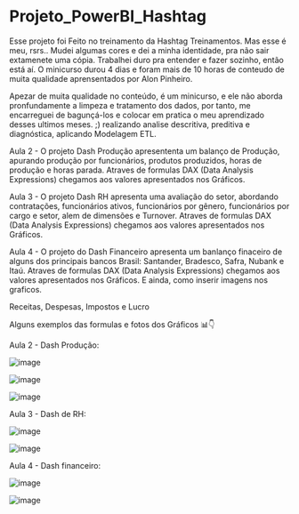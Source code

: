 # Projeto_PowerBI_Hashtag 

Esse projeto foi Feito no treinamento da Hashtag Treinamentos. Mas esse é meu, rsrs.. Mudei algumas cores e dei a minha identidade, pra não sair extamenete uma cópia. 
Trabalhei duro pra entender e fazer sozinho, então está aí.
O minicurso durou 4 dias e foram mais de 10 horas de conteudo de muita qualidade aprensentados por Alon Pinheiro.

Apezar de muita qualidade no conteúdo, é um minicurso, e ele não aborda pronfundamente a limpeza e tratamento dos dados, por tanto, me encarreguei de bagunçá-los e colocar em pratica o meu aprendizado desses ultimos meses. ;)
realizando analise descritiva, preditiva e diagnóstica, aplicando Modelagem ETL.

Aula 2 - O projeto Dash Produção apresententa um balanço de Produção, apurando produção por funcionários, produtos produzidos, horas de produção e horas parada.
Atraves de formulas DAX (Data Analysis Expressions) chegamos aos valores apresentados nos Gráficos.

Aula 3 - O projeto Dash RH apresenta uma avaliação do setor, abordando contratações, funcionários ativos, funcionários por gênero, funcionários por cargo e setor, alem de dimensões e Turnover.
Atraves de formulas DAX (Data Analysis Expressions) chegamos aos valores apresentados nos Gráficos.

Aula 4 - O projeto do Dash Financeiro apresenta um banlanço finaceiro de alguns dos principais bancos Brasil: Santander, Bradesco, Safra, Nubank e Itaú.
Atraves de formulas DAX (Data Analysis Expressions) chegamos aos valores apresentados nos Gráficos. E ainda, como inserir imagens nos graficos. 

Receitas, Despesas, Impostos e Lucro

Alguns exemplos das formulas e fotos dos Gráficos 📊👇 

Aula 2 - Dash Produção:

![image](https://github.com/guilhermmb7/Projeto_PowerBI_Hashtag/assets/108238170/75e3b6bb-ce5c-44a5-ae8c-9d0ec2c07c8a)



![image](https://github.com/guilhermmb7/Projeto_PowerBI_Hashtag/assets/108238170/0949a8d9-764d-406a-a7ef-8c25109a022d)

![image](https://github.com/guilhermmb7/Projeto_PowerBI_Hashtag/assets/108238170/0f3ac6e3-29eb-4fee-9a70-1ff85ae14e3e)




Aula 3 - Dash de RH:

![image](https://github.com/guilhermmb7/Projeto_PowerBI_Hashtag/assets/108238170/809ec796-e62b-4e75-b664-9fdb7d2764ba)

![image](https://github.com/guilhermmb7/Projeto_PowerBI_Hashtag/assets/108238170/77a4130a-e368-4c04-91ab-3df7e0422a8d)






Aula 4 - Dash financeiro:

![image](https://github.com/guilhermmb7/Projeto_PowerBI_Hashtag/assets/108238170/4e8f86d6-06de-4679-a0e5-9066542b545b) 


![image](https://github.com/guilhermmb7/Projeto_PowerBI_Hashtag/assets/108238170/e294b9e8-9114-4c1c-8c9e-cfc83d6cd869)

